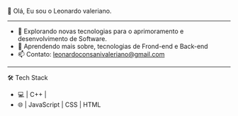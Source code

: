 👋 Olá, Eu sou o Leonardo valeriano.
______________________________________________
- 👀 Explorando novas tecnologias para o aprimoramento e desenvolvimento de Software.
- 🌱 Aprendendo mais sobre, tecnologias de Frond-end e Back-end   
- 📫 Contato: leonardoconsanivaleriano@gmail.com
______________________________________________

🛠 Tech Stack

- 💻   | C++ | 
- 🌐   | JavaScript | CSS | HTML  


<!---
Leonardocvaleriano/Leonardocvaleriano is a ✨ special ✨ repository because its `README.md` (this file) appears on your GitHub profile.
You can click the Preview link to take a look at your changes.
--->
